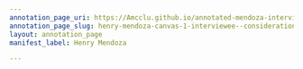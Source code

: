 ```yaml
---
annotation_page_uri: https://Amcclu.github.io/annotated-mendoza-interview/annotations/henry-mendoza-canvas-1-interviewee--consideration--gesturing--body-language--looks-off--rolls-eyes-.json
annotation_page_slug: henry-mendoza-canvas-1-interviewee--consideration--gesturing--body-language--looks-off--rolls-eyes-
layout: annotation_page
manifest_label: Henry Mendoza

---
```

